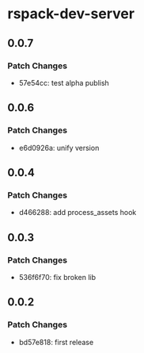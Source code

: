 # rspack-dev-server

## 0.0.7

### Patch Changes

- 57e54cc: test alpha publish

## 0.0.6

### Patch Changes

- e6d0926a: unify version

## 0.0.4

### Patch Changes

- d466288: add process_assets hook

## 0.0.3

### Patch Changes

- 536f6f70: fix broken lib

## 0.0.2

### Patch Changes

- bd57e818: first release
